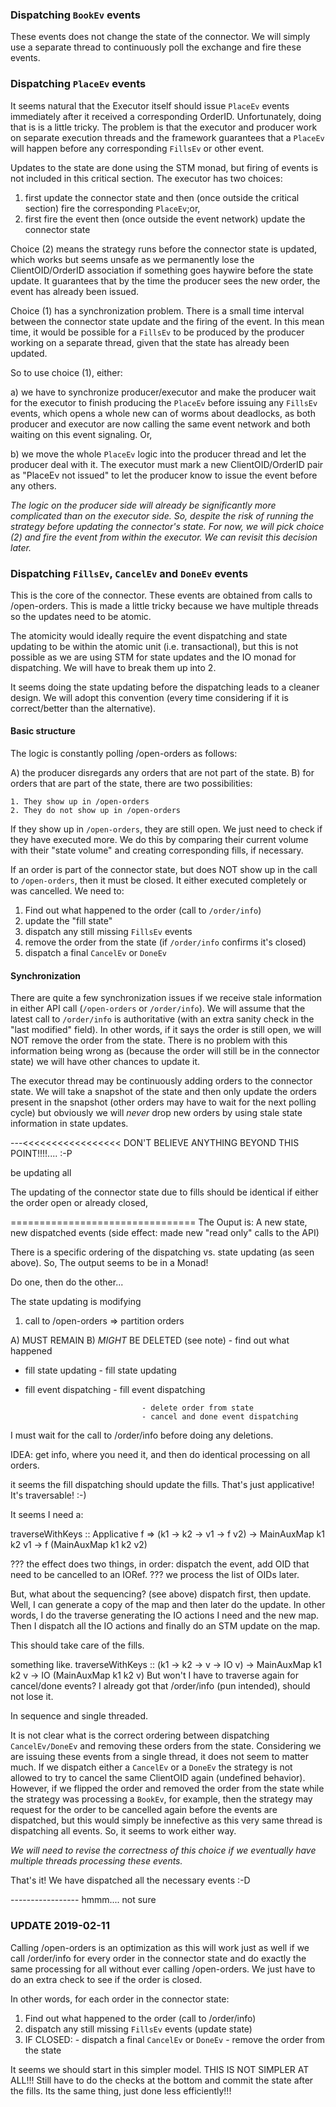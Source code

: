 ### Dispatching `BookEv` events

These events does not change the state of the connector. We will simply use a separate thread to continuously poll the exchange and fire these events.

### Dispatching `PlaceEv` events

It seems natural that the Executor itself should issue `PlaceEv` events immediately after it received a corresponding OrderID. Unfortunately, doing that is is a little tricky. The problem is that the executor and producer work on separate execution threads and the framework guarantees that a `PlaceEv` will happen before any corresponding `FillsEv` or other event.

Updates to the state are done using the STM monad, but firing of events is not included in this critical section. The executor has two choices:

1. first update the connector state and then (once outside the critical section) fire the corresponding `PlaceEv`;or,
2. first fire the event then (once outside the event network) update the connector state

Choice (2) means the strategy runs before the connector state is updated, which works but seems unsafe as we permanently lose the ClientOID/OrderID association if something goes haywire before the state update. It guarantees that by the time the producer sees the new order, the event has already been issued.

Choice (1) has a synchronization problem. There is a small time interval between the connector state update and the firing of the event. In this mean time, it would be possible for a `FillsEv` to be produced by the producer working on a separate thread, given that the state has already been updated.

So to use choice (1), either:

a) we have to synchronize producer/executor and make the producer wait for the executor to finish producing the `PlaceEv` before issuing any `FillsEv` events, which opens a whole new can of worms about deadlocks, as both producer and executor are now calling the same event network and both waiting on this event signaling. Or,

b) we move the whole `PlaceEv` logic into the producer thread and let the producer deal with it. The executor must mark a new ClientOID/OrderID pair as "PlaceEv not issued" to let the producer know to issue the event before any others.

*The logic on the producer side will already be significantly more complicated than on the executor side. So, despite the risk of running the strategy before updating the connector's state. For now, we will pick choice (2) and fire the event from within the executor. We can revisit this decision later.*


### Dispatching `FillsEv`, `CancelEv` and `DoneEv` events

This is the core of the connector. These events are obtained from calls to /open-orders.
This is made a little tricky because we have multiple threads so the updates need to be
atomic.

The atomicity would ideally require the event dispatching and state updating to be within
the atomic unit (i.e. transactional), but this is not possible as we are using STM for state
updates and the IO monad for dispatching. We will have to break them up into 2.

It seems doing the state updating before the dispatching leads to a cleaner design. We will
adopt this convention (every time considering if it is correct/better than the alternative).

#### Basic structure

The logic is constantly polling /open-orders as follows:

A) the producer disregards any orders that are not part of the state.
B) for orders that are part of the state, there are two possibilities:

    1. They show up in /open-orders
    2. They do not show up in /open-orders

If they show up in `/open-orders`, they are still open. We just need to check if they have executed more. We do this by comparing their current volume with their "state volume" and creating corresponding fills, if necessary.

If an order is part of the connector state, but does NOT show up in the call to `/open-orders`, then it must be closed. It either executed completely or was cancelled. We need to:

1. Find out what happened to the order (call to `/order/info`)
2. update the "fill state"
3. dispatch any still missing `FillsEv` events
4. remove the order from the state (if `/order/info` confirms it's closed)
5. dispatch a final `CancelEv` or `DoneEv`

#### Synchronization

There are quite a few synchronization issues if we receive stale information in either API call (`/open-orders` or `/order/info`). We will assume that the latest call to `/order/info` is authoritative (with an extra sanity check in the "last modified" field). In other words, if it says the order is still open, we will NOT remove the order from the state. There is no problem with this information being wrong as (because the order will still be in the connector state) we will have other chances to update it.

The executor thread may be continuously adding orders to the connector state. We will take a snapshot of the state
and then only update the orders present in the snapshot (other orders may have to wait for the next polling cycle) but obviously we will *never* drop new orders by using stale state information in state updates.


---<<<<<<<<<<<<<<<<< DON'T BELIEVE ANYTHING BEYOND THIS POINT!!!!.... :-P


be updating all

The updating of the connector state due to fills should be identical if either the order open or already closed,

================================
The Ouput is: A new state, new dispatched events (side effect: made new "read only" calls to the API)

There is a specific ordering of the dispatching vs. state updating (as seen above). So, The output seems to be in a Monad!

Do one, then do the other...

The state updating is modifying

1. call to /open-orders => partition orders

A)    MUST REMAIN               B)    *MIGHT* BE DELETED (see note)
                                  - find out what happened

  - fill state updating           - fill state updating
  - fill event dispatching        - fill event dispatching

                                  - delete order from state
                                  - cancel and done event dispatching


I must wait for the call to /order/info before doing any deletions.

IDEA: get info, where you need it, and then do identical processing on all orders.

it seems the fill dispatching should update the fills. That's just applicative!
It's traversable! :-)

It seems I need a:

traverseWithKeys :: Applicative f => (k1 -> k2 -> v1 -> f v2) -> MainAuxMap k1 k2 v1 -> f (MainAuxMap k1 k2 v2)

??? the effect does two things, in order: dispatch the event, add OID that need to be cancelled to an IORef.
??? we process the list of OIDs later.

But, what about the sequencing? (see above) dispatch first, then update.
Well, I can generate a copy of the map and then later do the update. In other words, I do the traverse generating the IO actions I need and the new map. Then I dispatch all the IO actions and finally do an STM update on the map.

This should take care of the fills.

something like.
traverseWithKeys :: (k1 -> k2 -> v -> IO v) -> MainAuxMap k1 k2 v -> IO (MainAuxMap k1 k2 v)
But won't I have to traverse again for cancel/done events? I already got that /order/info (pun intended), should not lose it.



In sequence and single threaded.



It is not clear what is the correct ordering between dispatching `CancelEv/DoneEv` and removing these orders from the state. Considering we are issuing these events from a single thread, it does not seem to matter much. If we dispatch either a `CancelEv` or a `DoneEv` the strategy is not allowed to try to cancel the same ClientOID again (undefined behavior). However, if we flipped the order and removed the order from the state while the strategy was processing a `BookEv`, for example, then the strategy may request for the order to be cancelled again before the events are dispatched, but this would simply be innefective as this very same thread is dispatching all events. So, it seems to work either way.

*We will need to revise the correctness of this choice if we eventually have multiple threads processing these events.*

That's it! We have dispatched all the necessary events :-D

----------------- hmmm.... not sure
### UPDATE 2019-02-11

Calling /open-orders is an optimization as this will work just as well if we call /order/info for every order in the connector state and do exactly the same processing for all without ever calling /open-orders. We just have to do an extra check to see if the order is closed.

In other words, for each order in the connector state:

1. Find out what happened to the order (call to /order/info)
2. dispatch any still missing `FillsEv` events (update state)
3. IF CLOSED: - dispatch a final `CancelEv` or `DoneEv`
              - remove the order from the state



It seems we should start in this simpler model. THIS IS NOT SIMPLER AT ALL!!! Still have to do the checks at the bottom and commit the state after the fills. Its the same thing, just done less efficiently!!!


